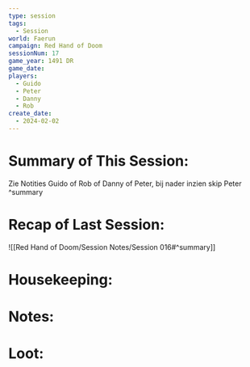 ```yaml
---
type: session
tags:
  - Session
world: Faerun
campaign: Red Hand of Doom
sessionNum: 17
game_year: 1491 DR
game_date: 
players:
  - Guido
  - Peter
  - Danny
  - Rob
create_date:
  - 2024-02-02
---
```


# Summary of This Session:
Zie Notities Guido of Rob of Danny of Peter, bij nader inzien skip Peter
^summary

# Recap of Last Session:
![[Red Hand of Doom/Session Notes/Session 016#^summary]]

# Housekeeping:

# Notes:

# Loot:

